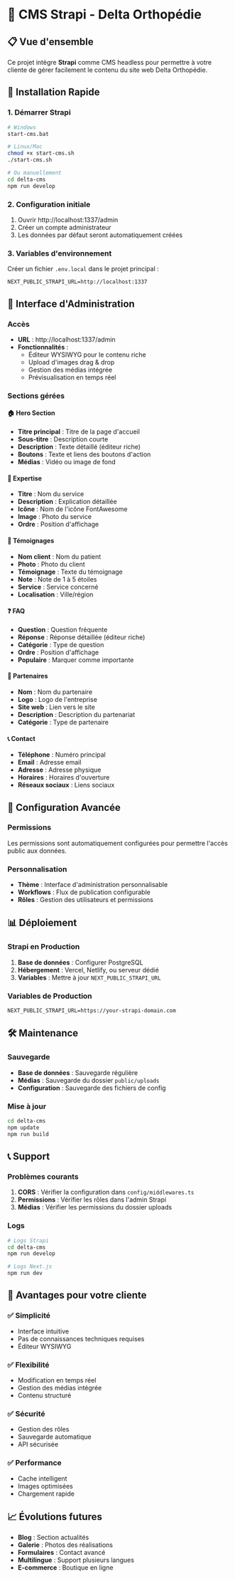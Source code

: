 # 🎯 CMS Strapi - Delta Orthopédie

## 📋 Vue d'ensemble

Ce projet intègre **Strapi** comme CMS headless pour permettre à votre cliente de gérer facilement le contenu du site web Delta Orthopédie.

## 🚀 Installation Rapide

### 1. Démarrer Strapi
```bash
# Windows
start-cms.bat

# Linux/Mac
chmod +x start-cms.sh
./start-cms.sh

# Ou manuellement
cd delta-cms
npm run develop
```

### 2. Configuration initiale
1. Ouvrir http://localhost:1337/admin
2. Créer un compte administrateur
3. Les données par défaut seront automatiquement créées

### 3. Variables d'environnement
Créer un fichier `.env.local` dans le projet principal :
```env
NEXT_PUBLIC_STRAPI_URL=http://localhost:1337
```

## 📱 Interface d'Administration

### Accès
- **URL** : http://localhost:1337/admin
- **Fonctionnalités** :
  - Éditeur WYSIWYG pour le contenu riche
  - Upload d'images drag & drop
  - Gestion des médias intégrée
  - Prévisualisation en temps réel

### Sections gérées

#### 🏠 Hero Section
- **Titre principal** : Titre de la page d'accueil
- **Sous-titre** : Description courte
- **Description** : Texte détaillé (éditeur riche)
- **Boutons** : Texte et liens des boutons d'action
- **Médias** : Vidéo ou image de fond

#### 🎯 Expertise
- **Titre** : Nom du service
- **Description** : Explication détaillée
- **Icône** : Nom de l'icône FontAwesome
- **Image** : Photo du service
- **Ordre** : Position d'affichage

#### 💬 Témoignages
- **Nom client** : Nom du patient
- **Photo** : Photo du client
- **Témoignage** : Texte du témoignage
- **Note** : Note de 1 à 5 étoiles
- **Service** : Service concerné
- **Localisation** : Ville/région

#### ❓ FAQ
- **Question** : Question fréquente
- **Réponse** : Réponse détaillée (éditeur riche)
- **Catégorie** : Type de question
- **Ordre** : Position d'affichage
- **Populaire** : Marquer comme importante

#### 🤝 Partenaires
- **Nom** : Nom du partenaire
- **Logo** : Logo de l'entreprise
- **Site web** : Lien vers le site
- **Description** : Description du partenariat
- **Catégorie** : Type de partenaire

#### 📞 Contact
- **Téléphone** : Numéro principal
- **Email** : Adresse email
- **Adresse** : Adresse physique
- **Horaires** : Horaires d'ouverture
- **Réseaux sociaux** : Liens sociaux

## 🔧 Configuration Avancée

### Permissions
Les permissions sont automatiquement configurées pour permettre l'accès public aux données.

### Personnalisation
- **Thème** : Interface d'administration personnalisable
- **Workflows** : Flux de publication configurable
- **Rôles** : Gestion des utilisateurs et permissions

## 📊 Déploiement

### Strapi en Production
1. **Base de données** : Configurer PostgreSQL
2. **Hébergement** : Vercel, Netlify, ou serveur dédié
3. **Variables** : Mettre à jour `NEXT_PUBLIC_STRAPI_URL`

### Variables de Production
```env
NEXT_PUBLIC_STRAPI_URL=https://your-strapi-domain.com
```

## 🛠️ Maintenance

### Sauvegarde
- **Base de données** : Sauvegarde régulière
- **Médias** : Sauvegarde du dossier `public/uploads`
- **Configuration** : Sauvegarde des fichiers de config

### Mise à jour
```bash
cd delta-cms
npm update
npm run build
```

## 📞 Support

### Problèmes courants
1. **CORS** : Vérifier la configuration dans `config/middlewares.ts`
2. **Permissions** : Vérifier les rôles dans l'admin Strapi
3. **Médias** : Vérifier les permissions du dossier uploads

### Logs
```bash
# Logs Strapi
cd delta-cms
npm run develop

# Logs Next.js
npm run dev
```

## 🎯 Avantages pour votre cliente

### ✅ Simplicité
- Interface intuitive
- Pas de connaissances techniques requises
- Éditeur WYSIWYG

### ✅ Flexibilité
- Modification en temps réel
- Gestion des médias intégrée
- Contenu structuré

### ✅ Sécurité
- Gestion des rôles
- Sauvegarde automatique
- API sécurisée

### ✅ Performance
- Cache intelligent
- Images optimisées
- Chargement rapide

## 📈 Évolutions futures

- **Blog** : Section actualités
- **Galerie** : Photos des réalisations
- **Formulaires** : Contact avancé
- **Multilingue** : Support plusieurs langues
- **E-commerce** : Boutique en ligne 